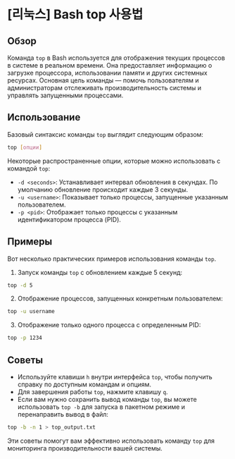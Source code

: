 # [리눅스] Bash top 사용법

## Обзор
Команда `top` в Bash используется для отображения текущих процессов в системе в реальном времени. Она предоставляет информацию о загрузке процессора, использовании памяти и других системных ресурсах. Основная цель команды — помочь пользователям и администраторам отслеживать производительность системы и управлять запущенными процессами.

## Использование
Базовый синтаксис команды `top` выглядит следующим образом:

```bash
top [опции]
```

Некоторые распространенные опции, которые можно использовать с командой `top`:

- `-d <seconds>`: Устанавливает интервал обновления в секундах. По умолчанию обновление происходит каждые 3 секунды.
- `-u <username>`: Показывает только процессы, запущенные указанным пользователем.
- `-p <pid>`: Отображает только процессы с указанным идентификатором процесса (PID).

## Примеры
Вот несколько практических примеров использования команды `top`.

1. Запуск команды `top` с обновлением каждые 5 секунд:

```bash
top -d 5
```

2. Отображение процессов, запущенных конкретным пользователем:

```bash
top -u username
```

3. Отображение только одного процесса с определенным PID:

```bash
top -p 1234
```

## Советы
- Используйте клавиши `h` внутри интерфейса `top`, чтобы получить справку по доступным командам и опциям.
- Для завершения работы `top`, нажмите клавишу `q`.
- Если вам нужно сохранить вывод команды `top`, вы можете использовать `top -b` для запуска в пакетном режиме и перенаправить вывод в файл:

```bash
top -b -n 1 > top_output.txt
```

Эти советы помогут вам эффективно использовать команду `top` для мониторинга производительности вашей системы.